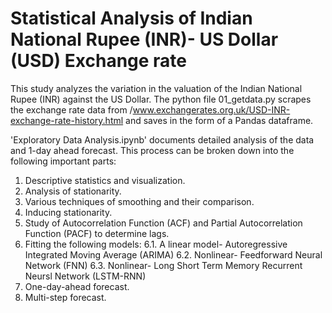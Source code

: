 # Statistical Analysis of Indian National Rupee (INR)- US Dollar (USD) Exchange rate

This study analyzes the variation in the valuation of the Indian National Rupee (INR) against the US Dollar.
The python file 01_getdata.py scrapes the exchange rate data from /www.exchangerates.org.uk/USD-INR-exchange-rate-history.html and saves in the form of a Pandas dataframe.

'Exploratory Data Analysis.ipynb' documents detailed analysis of the data and 1-day ahead forecast. This process can be broken down into the following important parts:
1. Descriptive statistics and visualization.
2. Analysis of stationarity.
3. Various techniques of smoothing and their comparison.
4. Inducing stationarity.
5. Study of Autocorrelation Function (ACF) and Partial Autocorrelation Function (PACF) to determine lags.
6. Fitting the following models:
  6.1. A linear model- Autoregressive Integrated Moving Average (ARIMA)
  6.2. Nonlinear- Feedforward Neural Network (FNN)
  6.3. Nonlinear- Long Short Term Memory Recurrent Neursl Network (LSTM-RNN)
7. One-day-ahead forecast.
8. Multi-step forecast.
